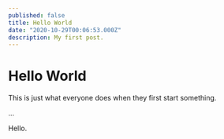 ```yaml
---
published: false
title: Hello World
date: "2020-10-29T00:06:53.000Z"
description: My first post.
---
```


# Hello World

This is just what everyone does when they first start something.

...

Hello.
